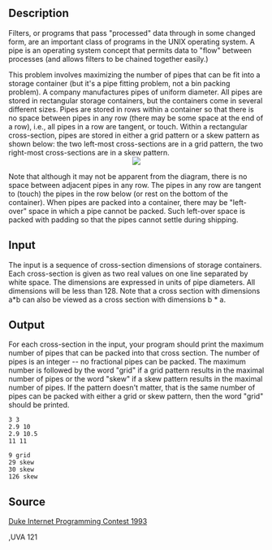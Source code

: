 <h2>Description</h2><p>Filters, or programs that pass "processed" data through in some changed form, are an important class of programs in the UNIX operating system. A pipe is an operating system concept that permits data to "flow" between processes (and allows filters to be chained together easily.) 
</p>This problem involves maximizing the number of pipes that can be fit into a storage container (but it's a pipe fitting problem, not a bin packing problem). 
 A company manufactures pipes of uniform diameter. All pipes are stored in rectangular storage containers, but the containers come in several different sizes. Pipes are stored in rows within a container so that there is no space between pipes in any row (there may be some space at the end of a row), i.e., all pipes in a row are tangent, or touch. Within a rectangular cross-section, pipes are stored in either a grid pattern or a skew pattern as shown below: the two left-most cross-sections are in a grid pattern, the two right-most cross-sections are in a skew pattern. 
<center><img src="images/1319_1.jpg"></center><p>
</p>Note that although it may not be apparent from the diagram, there is no space between adjacent pipes in any row. The pipes in any row are tangent to (touch) the pipes in the row below (or rest on the bottom of the container). When pipes are packed into a container, there may be "left-over" space in which a pipe cannot be packed. Such left-over space is packed with padding so that the pipes cannot settle during shipping. <h2>Input</h2><p>The input is a sequence of cross-section dimensions of storage containers. Each cross-section is given as two real values on one line separated by white space. The dimensions are expressed in units of pipe diameters. All dimensions will be less than 128. Note that a cross section with dimensions a*b can also be viewed as a cross section with dimensions b * a. </p><h2>Output</h2><p>For each cross-section in the input, your program should print the maximum number of pipes that can be packed into that cross section. The number of pipes is an integer -- no fractional pipes can be packed. The maximum number is followed by the word "grid" if a grid pattern results in the maximal number of pipes or the word "skew" if a skew pattern results in the maximal number of pipes. If the pattern doesn't matter, that is the same number of pipes can be packed with either a grid or skew pattern, then the word "grid" should be printed. </p><pre><code class="language-input1">3 3
2.9 10
2.9 10.5
11 11</code></pre><pre><code class="language-output1">9 grid
29 skew
30 skew
126 skew</code></pre><h2>Source</h2><a href="searchproblem?field=source&amp;key=Duke+Internet+Programming+Contest+1993">Duke Internet Programming Contest 1993</a><p>,UVA 121</p>